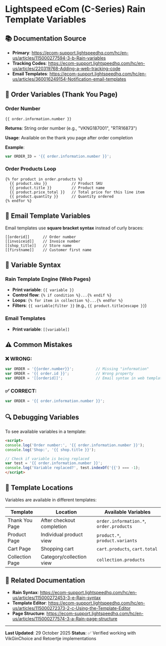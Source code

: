 # Lightspeed eCom (C-Series) Rain Template Variables

## 📚 Documentation Source
- **Primary**: https://ecom-support.lightspeedhq.com/hc/en-us/articles/115000277594-3-b-Rain-variables
- **Tracking Codes**: https://ecom-support.lightspeedhq.com/hc/en-us/articles/220319768-Adding-a-web-tracking-code
- **Email Templates**: https://ecom-support.lightspeedhq.com/hc/en-us/articles/360016249154-Notification-email-templates

## 🎯 Order Variables (Thank You Page)

### Order Number
```liquid
{{ order.information.number }}
```
**Returns**: String order number (e.g., "VKNG187001", "RTR16873")

**Usage**: Available on the thank you page after order completion

**Example**:
```javascript
var ORDER_ID = '{{ order.information.number }}';
```

### Order Products Loop
```liquid
{% for product in order.products %}
  {{ product.sku }}           // Product SKU
  {{ product.title }}         // Product name
  {{ product.price_total }}   // Total price for this line item
  {{ product.quantity }}      // Quantity ordered
{% endfor %}
```

## 📧 Email Template Variables

Email templates use **square bracket syntax** instead of curly braces:

```liquid
[[orderid]]      // Order number
[[invoiceid]]    // Invoice number
[[shop_title]]   // Store name
[[firstname]]    // Customer first name
```

## 🔧 Variable Syntax

### Rain Template Engine (Web Pages)
- **Print variable**: `{{ variable }}`
- **Control flow**: `{% if condition %}...{% endif %}`
- **Loops**: `{% for item in collection %}...{% endfor %}`
- **Filters**: `{{ variable|filter }}` (e.g., `{{ product.title|escape }}`)

### Email Templates
- **Print variable**: `[[variable]]`

## ⚠️ Common Mistakes

### ❌ WRONG:
```javascript
var ORDER = '{{order.number}}';          // Missing "information"
var ORDER = '{{ order.id }}';            // Wrong property
var ORDER = '[[orderid]]';               // Email syntax in web template
```

### ✅ CORRECT:
```javascript
var ORDER = '{{ order.information.number }}';
```

## 🔍 Debugging Variables

To see available variables in a template:

```html
<script>
console.log('Order number:', '{{ order.information.number }}');
console.log('Shop:', '{{ shop.title }}');

// Check if variable is being replaced
var test = '{{ order.information.number }}';
console.log('Variable replaced?', test.indexOf('{{') === -1);
</script>
```

## 📍 Template Locations

Variables are available in different templates:

| Template | Location | Available Variables |
|----------|----------|---------------------|
| Thank You Page | After checkout completion | `order.information.*`, `order.products` |
| Product Page | Individual product view | `product.*`, `product.variants` |
| Cart Page | Shopping cart | `cart.products`, `cart.total` |
| Collection Page | Category/collection view | `collection.products` |

## 🔗 Related Documentation

- **Rain Syntax**: https://ecom-support.lightspeedhq.com/hc/en-us/articles/115000272453-3-e-Rain-syntax
- **Template Editor**: https://ecom-support.lightspeedhq.com/hc/en-us/articles/115000272373-2-c-Using-the-Template-Editor
- **Page Structure**: https://ecom-support.lightspeedhq.com/hc/en-us/articles/115000277574-3-a-Rain-page-structure

---

**Last Updated**: 29 October 2025
**Status**: ✅ Verified working with VikGinChoice and Retoertje implementations
